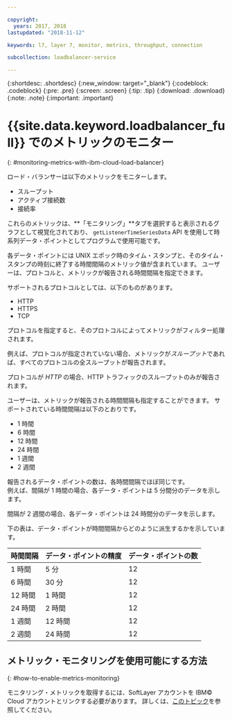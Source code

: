 ```yaml
---

copyright:
  years: 2017, 2018
lastupdated: "2018-11-12"

keywords: l7, layer 7, monitor, metrics, throughput, connection

subcollection: loadbalancer-service

---
```


{:shortdesc: .shortdesc}
{:new_window: target="_blank"}
{:codeblock: .codeblock}
{:pre: .pre}
{:screen: .screen}
{:tip: .tip}
{:download: .download}
{:note: .note}
{:important: .important}

# {{site.data.keyword.loadbalancer_full}} でのメトリックのモニター
{: #monitoring-metrics-with-ibm-cloud-load-balancer}

ロード・バランサーは以下のメトリックをモニターします。

* スループット
* アクティブ接続数
* 接続率

これらのメトリックは、**「モニタリング」**タブを選択すると表示されるグラフとして視覚化されており、
`getListenerTimeSeriesData` API を使用して時系列データ・ポイントとしてプログラムで使用可能です。

各データ・ポイントには UNIX エポック時のタイム・スタンプと、そのタイム・スタンプの時刻に終了する時間間隔のメトリック値が含まれています。 ユーザーは、プロトコルと、メトリックが報告される時間間隔を指定できます。

サポートされるプロトコルとしては、以下のものがあります。

* HTTP
* HTTPS
* TCP

プロトコルを指定すると、そのプロトコルによってメトリックがフィルター処理されます。

例えば、プロトコルが指定されていない場合、メトリックが*スループット*であれば、すべてのプロトコルの全スループットが報告されます。

プロトコルが *HTTP* の場合、HTTP トラフィックのスループットのみが報告されます。

ユーザーは、メトリックが報告される時間間隔も指定することができます。 サポートされている時間間隔は以下のとおりです。

* 1 時間
* 6 時間
* 12 時間
* 24 時間
* 1 週間
* 2 週間

報告されるデータ・ポイントの数は、各時間間隔でほぼ同じです。  
例えば、間隔が 1 時間の場合、各データ・ポイントは 5 分間分のデータを示します。

間隔が 2 週間の場合、各データ・ポイントは 24 時間分のデータを示します。

下の表は、データ・ポイントが時間間隔からどのように派生するかを示しています。

| 時間間隔 | データ・ポイントの精度 | データ・ポイントの数 |                                                                                              
| ------------------------------------------ | --------------------------------------------------- | -------------------|
| 1 時間    | 5 分 | 12   |
| 6 時間   | 30 分 | 12  |
| 12 時間  | 1 時間 | 12 |
| 24 時間  | 2 時間 | 12 |
| 1 週間    | 12 時間 | 12 |
| 2 週間  | 24 時間 | 12 |

## メトリック・モニタリングを使用可能にする方法
{: #how-to-enable-metrics-monitoring}

モニタリング・メトリックを取得するには、SoftLayer アカウントを IBM© Cloud アカウントとリンクする必要があります。 詳しくは、[このトピック](/docs/account?topic=account-unifyingaccounts#link_accounts)を参照してください。
